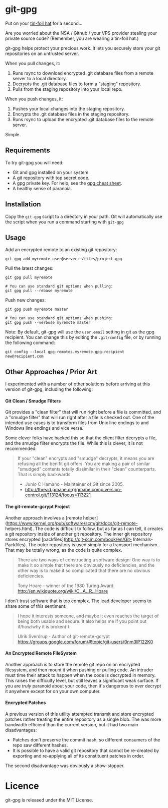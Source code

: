 # git-gpg

Put on your [tin-foil hat](http://en.wikipedia.org/wiki/Tin_foil_hat) for a second...

Are you worried about the NSA / Github / your VPS provider stealing your
private source code? (Remember, you are wearing a tin-foil hat.)

git-gpg helps protect your precious work. It lets you securely store your git
repositories on an untrusted server.

When you pull changes, it:

1. Runs rsync to download encrypted .git database files from a remote server to a local directory.
2. Decrypts the .git database files to form a "staging" repository.
3. Pulls from the staging repository into your local repo.

When you push changes, it:

1. Pushes your local changes into the staging repository.
2. Encrypts the .git database files in the staging repository.
3. Runs rsync to upload the encrypted .git database files to the remote server.

Simple.

## Requirements

To try git-gpg you will need:

+ Git and gpg installed on your system.
+ A git repository with top secret code.
+ A gpg private key. For help, see the [gpg cheat sheet](http://irtfweb.ifa.hawaii.edu/~lockhart/gpg/gpg-cs.html).
+ A healthy sense of paranoia.

## Installation

Copy the `git-gpg` script to a directory in your path. Git will automatically
use the script when you run a command starting with `git-gpg`

## Usage

Add an encrypted remote to an existing git repository:

    git gpg add myremote user@server:~/files/project.gpg

Pull the latest changes:

    git gpg pull myremote

    # You can use standard git options when pulling:
    git gpg pull --rebase myremote

Push new changes:

    git gpg push myremote master

    # You can use standard git options when pushing:
    git gpg push --verbose myremote master

Note: By default, git-gpg will use the `user.email` setting in git as the gpg
recipient. You can change this by editing the `.git/config` file, or by
running the following command:

    git config --local gpg-remotes.myremote.gpg-recipient new@recipient.com

## Other Approaches / Prior Art

I experimented with a number of other solutions before arriving at this
version of git-gpg, including the following:

#### Git Clean / Smudge Filters

Git provides a "clean filter" that will run right before a file is committed,
and a "smudge filter" that will run right after a file is checked out. One of
the intended use cases is to transform files from Unix line endings to and
Windows line endings and vice versa.

Some clever folks have hacked this so that the client filter decrypts a file,
and the smudge filter encrypts the file. While this is clever, it is not
recommended:

> If your "clean" encrypts and "smudge" decrypts, it means you are refusing
> all the benifit git offers.  You are making a pair of similar "smudged"
> contents totally dissimilar in their "clean" counterparts.  That is simply
> backwards.
>
> - Junio C Hamano - Maintainer of Git since 2005.
> - <http://thread.gmane.org/gmane.comp.version-control.git/113124/focus=113221>

#### The git-remote-gcrypt Project

Another approach involves a [remote
helper](https://www.kernel.org/pub/software/scm/git/docs/git-remote-
helpers.html). The code is difficult to follow, but as far as I can tell, it
creates a git repository inside of another git repository. The inner git
repository stores encrypted [packfiles](http://git-scm.com/book/en/Git-
Internals-Packfiles). The outer repository is used simply for a transport
mechanism. That may be totally wrong, as the code is quite complex.

> There are two ways of constructing a software design: One way is to make it so
> simple that there are obviously no deficiencies, and the other way is to make
> it so complicated that there are no obvious deficiencies.
>
> Tony Hoare - winner of the 1980 Turing Award.
> <http://en.wikiquote.org/wiki/C._A._R._Hoare>

I don't trust software that is too complex. The lead developer seems to share
some of this sentiment:

> I hope it interests someone, and maybe it even reaches the target of
> being both usable and secure. It also helps me if you point out
> if/how/why it is broken(!).
>
> Ulrik Sverdrup - Author of git-remote-gcrypt
> https://groups.google.com/forum/#!topic/git-users/0nm3lP122K0

#### An Encrypted Remote FileSystem

Another approach is to store the remote git repo on an encrypted filesystem,
and then mount it when pushing or pulling code. An intruder must time their
attack to happen when the code is decrypted in memory. This raises the
difficulty level, but still leaves a significant weak surface. If you are
*truly* paranoid about your code, then it's dangerous to *ever* decrypt it
anywhere except for on your own computer.

#### Encrypted Patches

A previous version of this utility attempted transmit and store encrypted
patches rather treating the entire repository as a single blob. The was more
bandwidth efficient than the current version, but it had two main disadvantages:

+ Patches don't preserve the commit hash, so different consumers of the repo saw different hashes.
+ It is possible to have a valid git repository that cannot be re-created by exporting and re-applying all of its constituent patches in order.

The second disadvantage was obviously a show-stopper.

# Licence

git-gpg is released under the MIT License.